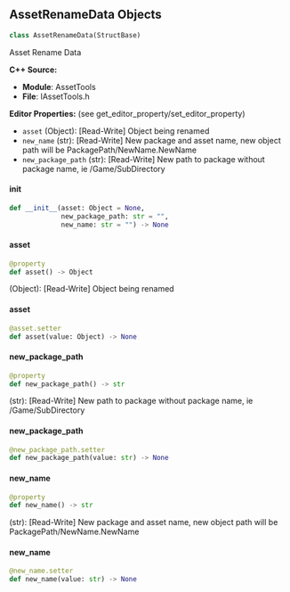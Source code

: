 ## AssetRenameData Objects

```python
class AssetRenameData(StructBase)
```

Asset Rename Data

**C++ Source:**

- **Module**: AssetTools
- **File**: IAssetTools.h

**Editor Properties:** (see get_editor_property/set_editor_property)

- ``asset`` (Object):  [Read-Write] Object being renamed
- ``new_name`` (str):  [Read-Write] New package and asset name, new object path will be PackagePath/NewName.NewName
- ``new_package_path`` (str):  [Read-Write] New path to package without package name, ie /Game/SubDirectory

<a id="unreal.AssetRenameData.__init__"></a>

#### __init__

```python
def __init__(asset: Object = None,
             new_package_path: str = "",
             new_name: str = "") -> None
```

<a id="unreal.AssetRenameData.asset"></a>

#### asset

```python
@property
def asset() -> Object
```

(Object):  [Read-Write] Object being renamed

<a id="unreal.AssetRenameData.asset"></a>

#### asset

```python
@asset.setter
def asset(value: Object) -> None
```

<a id="unreal.AssetRenameData.new_package_path"></a>

#### new_package_path

```python
@property
def new_package_path() -> str
```

(str):  [Read-Write] New path to package without package name, ie /Game/SubDirectory

<a id="unreal.AssetRenameData.new_package_path"></a>

#### new_package_path

```python
@new_package_path.setter
def new_package_path(value: str) -> None
```

<a id="unreal.AssetRenameData.new_name"></a>

#### new_name

```python
@property
def new_name() -> str
```

(str):  [Read-Write] New package and asset name, new object path will be PackagePath/NewName.NewName

<a id="unreal.AssetRenameData.new_name"></a>

#### new_name

```python
@new_name.setter
def new_name(value: str) -> None
```

<a id="unreal.AudioOutputDeviceInfo"></a>
